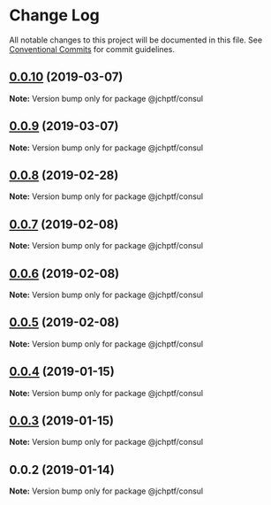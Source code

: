 # Change Log

All notable changes to this project will be documented in this file.
See [Conventional Commits](https://conventionalcommits.org) for commit guidelines.

## [0.0.10](https://github.com/jheinnic/portfolio-monorepo/compare/@jchptf/consul@0.0.9...@jchptf/consul@0.0.10) (2019-03-07)

**Note:** Version bump only for package @jchptf/consul





## [0.0.9](https://github.com/jheinnic/portfolio-monorepo/compare/@jchptf/consul@0.0.8...@jchptf/consul@0.0.9) (2019-03-07)

**Note:** Version bump only for package @jchptf/consul





## [0.0.8](https://github.com/jheinnic/portfolio-monorepo/compare/@jchptf/consul@0.0.7...@jchptf/consul@0.0.8) (2019-02-28)

**Note:** Version bump only for package @jchptf/consul





## [0.0.7](https://github.com/jheinnic/portfolio-monorepo/compare/@jchptf/consul@0.0.5...@jchptf/consul@0.0.7) (2019-02-08)

**Note:** Version bump only for package @jchptf/consul





## [0.0.6](https://github.com/jheinnic/portfolio-monorepo/compare/@jchptf/consul@0.0.5...@jchptf/consul@0.0.6) (2019-02-08)

**Note:** Version bump only for package @jchptf/consul





## [0.0.5](https://github.com/jheinnic/portfolio-monorepo/compare/@jchptf/consul@0.0.4...@jchptf/consul@0.0.5) (2019-02-08)

**Note:** Version bump only for package @jchptf/consul





## [0.0.4](https://github.com/jheinnic/portfolio-monorepo/compare/@jchptf/consul@0.0.3...@jchptf/consul@0.0.4) (2019-01-15)

**Note:** Version bump only for package @jchptf/consul





## [0.0.3](https://github.com/jheinnic/portfolio-monorepo/compare/@jchptf/consul@0.0.2...@jchptf/consul@0.0.3) (2019-01-15)

**Note:** Version bump only for package @jchptf/consul





## 0.0.2 (2019-01-14)

**Note:** Version bump only for package @jchptf/consul
